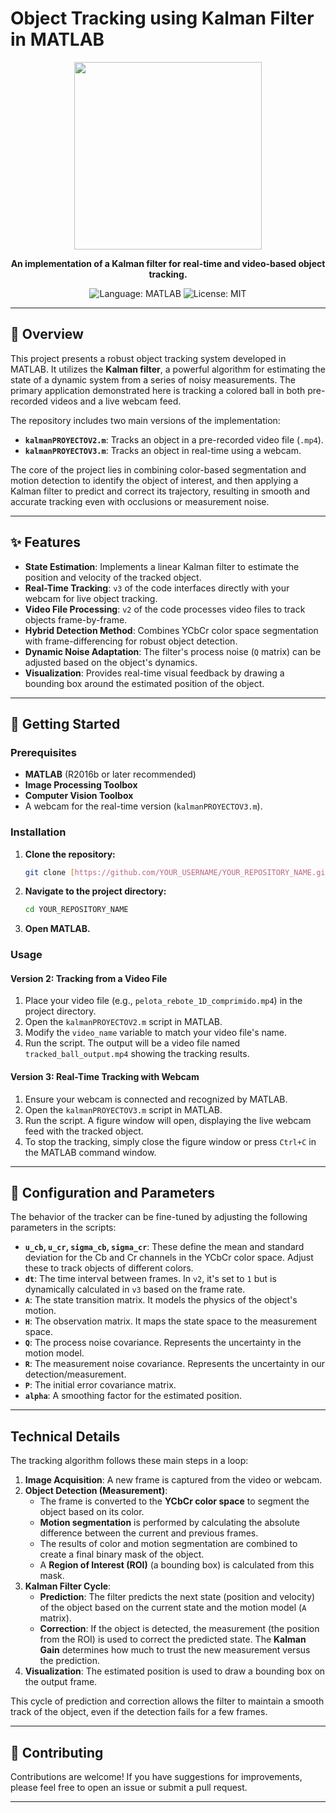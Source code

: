 # Object Tracking using Kalman Filter in MATLAB

<p align="center">
  <img src="https://www.mathworks.com/content/dam/mathworks/mathworks-dot-com/common/images/brand/mathworks-logo.svg" width="300"/>
</p>

<p align="center">
  <strong>An implementation of a Kalman filter for real-time and video-based object tracking.</strong>
</p>

<p align="center">
  <img src="https://img.shields.io/badge/Language-MATLAB-blue.svg" alt="Language: MATLAB">
  <img src="https://img.shields.io/badge/License-MIT-green.svg" alt="License: MIT">
</p>

---

## 📖 Overview

This project presents a robust object tracking system developed in MATLAB. It utilizes the **Kalman filter**, a powerful algorithm for estimating the state of a dynamic system from a series of noisy measurements. The primary application demonstrated here is tracking a colored ball in both pre-recorded videos and a live webcam feed.

The repository includes two main versions of the implementation:
* **`kalmanPROYECTOV2.m`**: Tracks an object in a pre-recorded video file (`.mp4`).
* **`kalmanPROYECTOV3.m`**: Tracks an object in real-time using a webcam.

The core of the project lies in combining color-based segmentation and motion detection to identify the object of interest, and then applying a Kalman filter to predict and correct its trajectory, resulting in smooth and accurate tracking even with occlusions or measurement noise.

---

## ✨ Features

* **State Estimation**: Implements a linear Kalman filter to estimate the position and velocity of the tracked object.
* **Real-Time Tracking**: `v3` of the code interfaces directly with your webcam for live object tracking.
* **Video File Processing**: `v2` of the code processes video files to track objects frame-by-frame.
* **Hybrid Detection Method**: Combines YCbCr color space segmentation with frame-differencing for robust object detection.
* **Dynamic Noise Adaptation**: The filter's process noise (`Q` matrix) can be adjusted based on the object's dynamics.
* **Visualization**: Provides real-time visual feedback by drawing a bounding box around the estimated position of the object.

---

## 🚀 Getting Started

### Prerequisites

* **MATLAB** (R2016b or later recommended)
* **Image Processing Toolbox**
* **Computer Vision Toolbox**
* A webcam for the real-time version (`kalmanPROYECTOV3.m`).

### Installation

1.  **Clone the repository:**
    ```bash
    git clone [https://github.com/YOUR_USERNAME/YOUR_REPOSITORY_NAME.git](https://github.com/YOUR_USERNAME/YOUR_REPOSITORY_NAME.git)
    ```
2.  **Navigate to the project directory:**
    ```bash
    cd YOUR_REPOSITORY_NAME
    ```
3.  **Open MATLAB.**

### Usage

#### Version 2: Tracking from a Video File

1.  Place your video file (e.g., `pelota_rebote_1D_comprimido.mp4`) in the project directory.
2.  Open the `kalmanPROYECTOV2.m` script in MATLAB.
3.  Modify the `video_name` variable to match your video file's name.
4.  Run the script. The output will be a video file named `tracked_ball_output.mp4` showing the tracking results.

#### Version 3: Real-Time Tracking with Webcam

1.  Ensure your webcam is connected and recognized by MATLAB.
2.  Open the `kalmanPROYECTOV3.m` script in MATLAB.
3.  Run the script. A figure window will open, displaying the live webcam feed with the tracked object.
4.  To stop the tracking, simply close the figure window or press `Ctrl+C` in the MATLAB command window.

---

## 🔧 Configuration and Parameters

The behavior of the tracker can be fine-tuned by adjusting the following parameters in the scripts:

* **`u_cb`, `u_cr`, `sigma_cb`, `sigma_cr`**: These define the mean and standard deviation for the Cb and Cr channels in the YCbCr color space. Adjust these to track objects of different colors.
* **`dt`**: The time interval between frames. In `v2`, it's set to `1` but is dynamically calculated in `v3` based on the frame rate.
* **`A`**: The state transition matrix. It models the physics of the object's motion.
* **`H`**: The observation matrix. It maps the state space to the measurement space.
* **`Q`**: The process noise covariance. Represents the uncertainty in the motion model.
* **`R`**: The measurement noise covariance. Represents the uncertainty in our detection/measurement.
* **`P`**: The initial error covariance matrix.
* **`alpha`**: A smoothing factor for the estimated position.

---

## Technical Details

The tracking algorithm follows these main steps in a loop:

1.  **Image Acquisition**: A new frame is captured from the video or webcam.
2.  **Object Detection (Measurement)**:
    * The frame is converted to the **YCbCr color space** to segment the object based on its color.
    * **Motion segmentation** is performed by calculating the absolute difference between the current and previous frames.
    * The results of color and motion segmentation are combined to create a final binary mask of the object.
    * A **Region of Interest (ROI)** (a bounding box) is calculated from this mask.
3.  **Kalman Filter Cycle**:
    * **Prediction**: The filter predicts the next state (position and velocity) of the object based on the current state and the motion model (`A` matrix).
    * **Correction**: If the object is detected, the measurement (the position from the ROI) is used to correct the predicted state. The **Kalman Gain** determines how much to trust the new measurement versus the prediction.
4.  **Visualization**: The estimated position is used to draw a bounding box on the output frame.

This cycle of prediction and correction allows the filter to maintain a smooth track of the object, even if the detection fails for a few frames.

---

## 🤝 Contributing

Contributions are welcome! If you have suggestions for improvements, please feel free to open an issue or submit a pull request.

---


